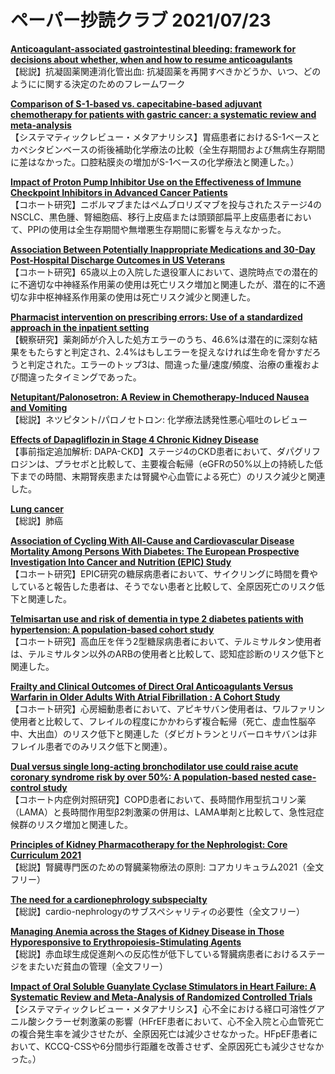 # ペーパー抄読クラブ 2021/07/23

[**Anticoagulant-associated gastrointestinal bleeding: framework for decisions about whether, when and how to resume anticoagulants**](https://pubmed.ncbi.nlm.nih.gov/34273241/)  
【総説】抗凝固薬関連消化管出血: 抗凝固薬を再開すべきかどうか、いつ、どのようにに関する決定のためのフレームワーク

[**Comparison of S-1-based vs. capecitabine-based adjuvant chemotherapy for patients with gastric cancer: a systematic review and meta-analysis**](https://pubmed.ncbi.nlm.nih.gov/34275019/)  
【システマティックレビュー・メタアナリシス】胃癌患者におけるS-1ベースとカペシタビンベースの術後補助化学療法の比較（全生存期間および無病生存期間に差はなかった。口腔粘膜炎の増加がS-1ベースの化学療法と関連した。）

[**Impact of Proton Pump Inhibitor Use on the Effectiveness of Immune Checkpoint Inhibitors in Advanced Cancer Patients**](https://pubmed.ncbi.nlm.nih.gov/34282636/)  
【コホート研究】ニボルマブまたはペムブロリズマブを投与されたステージ4のNSCLC、黒色腫、腎細胞癌、移行上皮癌または頭頸部扁平上皮癌患者において、PPIの使用は全生存期間や無増悪生存期間に影響を与えなかった。

[**Association Between Potentially Inappropriate Medications and 30-Day Post-Hospital Discharge Outcomes in US Veterans**](https://pubmed.ncbi.nlm.nih.gov/34282638/)  
【コホート研究】65歳以上の入院した退役軍人において、退院時点での潜在的に不適切な中神経系作用薬の使用は死亡リスク増加と関連したが、潜在的に不適切な非中枢神経系作用薬の使用は死亡リスク減少と関連した。

[**Pharmacist intervention on prescribing errors: Use of a standardized approach in the inpatient setting**](https://pubmed.ncbi.nlm.nih.gov/34283219/)  
【観察研究】薬剤師が介入した処方エラーのうち、46.6%は潜在的に深刻な結果をもたらすと判定され、2.4%はもしエラーを捉えなければ生命を脅かすだろうと判定された。エラーのトップ3は、間違った量/速度/頻度、治療の重複および間違ったタイミングであった。

[**Netupitant/Palonosetron: A Review in Chemotherapy-Induced Nausea and Vomiting**](https://pubmed.ncbi.nlm.nih.gov/34292534/)  
【総説】ネツピタント/パロノセトロン: 化学療法誘発性悪心嘔吐のレビュー

[**Effects of Dapagliflozin in Stage 4 Chronic Kidney Disease**](https://pubmed.ncbi.nlm.nih.gov/34272327/)  
【事前指定追加解析: DAPA-CKD】ステージ4のCKD患者において、ダパグリフロジンは、プラセボと比較して、主要複合転帰（eGFRの50%以上の持続した低下までの時間、末期腎疾患または腎臓や心血管による死亡）のリスク減少と関連した。

[**Lung cancer**](https://pubmed.ncbi.nlm.nih.gov/34273294/)  
【総説】肺癌

[**Association of Cycling With All-Cause and Cardiovascular Disease Mortality Among Persons With Diabetes: The European Prospective Investigation Into Cancer and Nutrition (EPIC) Study**](https://pubmed.ncbi.nlm.nih.gov/34279548/)  
【コホート研究】EPIC研究の糖尿病患者において、サイクリングに時間を費やしていると報告した患者は、そうでない患者と比較して、全原因死亡のリスク低下と関連した。

[**Telmisartan use and risk of dementia in type 2 diabetes patients with hypertension: A population-based cohort study**](https://pubmed.ncbi.nlm.nih.gov/34280191/)  
【コホート研究】高血圧を伴う2型糖尿病患者において、テルミサルタン使用者は、テルミサルタン以外のARBの使用者と比較して、認知症診断のリスク低下と関連した。

[**Frailty and Clinical Outcomes of Direct Oral Anticoagulants Versus Warfarin in Older Adults With Atrial Fibrillation : A Cohort Study**](https://pubmed.ncbi.nlm.nih.gov/34280330/)  
【コホート研究】心房細動患者において、アピキサバン使用者は、ワルファリン使用者と比較して、フレイルの程度にかかわらず複合転帰（死亡、虚血性脳卒中、大出血）のリスク低下と関連した（ダビガトランとリバーロキサバンは非フレイル患者でのみリスク低下と関連）。

[**Dual versus single long-acting bronchodilator use could raise acute coronary syndrome risk by over 50%: A population-based nested case-control study**](https://pubmed.ncbi.nlm.nih.gov/34289189/)  
【コホート内症例対照研究】COPD患者において、長時間作用型抗コリン薬（LAMA）と長時間作用型β2刺激薬の併用は、LAMA単剤と比較して、急性冠症候群のリスク増加と関連した。

[**Principles of Kidney Pharmacotherapy for the Nephrologist: Core Curriculum 2021**](https://pubmed.ncbi.nlm.nih.gov/34275659/)  
【総説】腎臓専門医のための腎臓薬物療法の原則: コアカリキュラム2021（全文フリー）

[**The need for a cardionephrology subspecialty**](https://pubmed.ncbi.nlm.nih.gov/34276973/)  
【総説】cardio-nephrologyのサブスペシャリティの必要性（全文フリー）

[**Managing Anemia across the Stages of Kidney Disease in Those Hyporesponsive to Erythropoiesis-Stimulating Agents**](https://pubmed.ncbi.nlm.nih.gov/34280923/)  
【総説】赤血球生成促進剤への反応性が低下している腎臓病患者におけるステージをまたいだ貧血の管理（全文フリー）

[**Impact of Oral Soluble Guanylate Cyclase Stimulators in Heart Failure: A Systematic Review and Meta-Analysis of Randomized Controlled Trials**](https://pubmed.ncbi.nlm.nih.gov/34283990/)  
【システマティックレビュー・メタアナリシス】心不全における経口可溶性グアニル酸シクラーゼ刺激薬の影響（HFrEF患者において、心不全入院と心血管死亡の複合発生率を減少させたが、全原因死亡は減少させなかった。HFpEF患者において、KCCQ-CSSや6分間歩行距離を改善させず、全原因死亡も減少させなかった。）